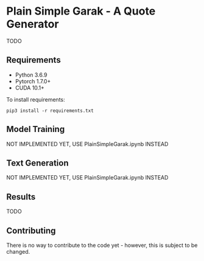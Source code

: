 # Plain Simple Garak - A Quote Generator

TODO

## Requirements

- Python 3.6.9
- Pytorch 1.7.0+
- CUDA 10.1+

To install requirements:

```setup
pip3 install -r requirements.txt
```

## Model Training

NOT IMPLEMENTED YET, USE PlainSimpleGarak.ipynb INSTEAD

## Text Generation

NOT IMPLEMENTED YET, USE PlainSimpleGarak.ipynb INSTEAD

## Results

TODO

## Contributing

There is no way to contribute to the code yet - however, this is subject to be changed.
